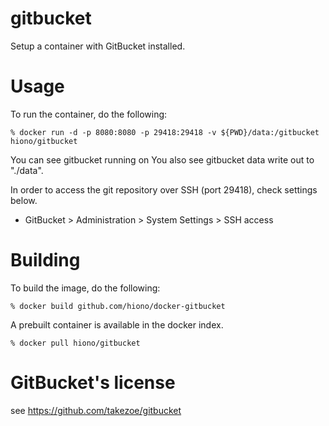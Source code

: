# gitbucket

Setup a container with GitBucket installed.

# Usage
To run the container, do the following:

    % docker run -d -p 8080:8080 -p 29418:29418 -v ${PWD}/data:/gitbucket hiono/gitbucket

You can see gitbucket running on 
You also see gitbucket data write out to "./data".

In order to access the git repository over SSH (port 29418), check settings below.

  - GitBucket > Administration > System Settings > SSH access

# Building

To build the image, do the following:

    % docker build github.com/hiono/docker-gitbucket

A prebuilt container is available in the docker index.

    % docker pull hiono/gitbucket

# GitBucket's license

see https://github.com/takezoe/gitbucket
